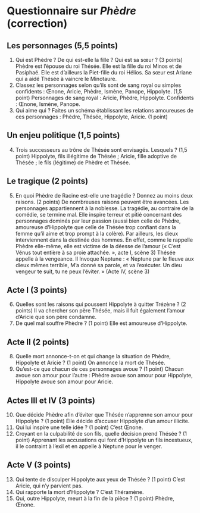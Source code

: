 # Questionnaire sur *Phèdre*  (correction)
## Les personnages (5,5 points)
1. Qui est Phèdre ? De qui est-elle la fille ? Qui est sa sœur ? (3 points)
	Phèdre est l’épouse du roi Thésée. Elle est la fille du roi Minos et de Pasiphaé. Elle est d’ailleurs la Piet-fille du roi Hélios. Sa sœur est Ariane qui a aidé Thésée à vaincre le Minotaure.
2. Classez les personnages selon qu’ils sont de sang royal ou simples confidents : Œnone, Aricie, Phèdre, Ismène, Panope, Hippolyte. (1,5 point)
	Personnages de sang royal : Aricie, Phèdre, Hippolyte.
	Confidents : Œnone, Ismène, Panope.
3. Qui aime qui ? Faites un schéma établissant les relations amoureuses de ces personnages : Phèdre, Thésée, Hippolyte, Aricie. (1 point)

## Un enjeu politique (1,5 points)
4. Trois successeurs au trône de Thésée sont envisagés. Lesquels ? (1,5 point)
	Hippolyte, fils illégitime de Thésée ; Aricie, fille adoptive de Thésée ; le fils (légitime) de Phèdre et Thésée.

## Le tragique (2 points)
5. En quoi Phèdre de Racine est-elle une tragédie ? Donnez au moins deux raisons. (2 points)
	De nombreuses raisons peuvent être avancées. Les personnages appartiennent à la noblesse. La tragédie, au contraire de la comédie, se termine mal. Elle inspire terreur et pitié concernant des personnages dominés par leur passion (aussi bien celle de Phèdre, amoureuse d’Hippolyte que celle de Thésée trop confiant dans la femme qu’il aime et trop prompt à la colère).
	Par ailleurs, les dieux interviennent dans la destinée des hommes. En effet, comme le rappelle Phèdre elle-même, elle est victime de la déesse de l’amour (« C’est Vénus tout entière à sa proie attachée. », acte I, scène 3)
	Thésée appelle à la vengeance. Il Invoque Neptune :
	« Neptune par le fleuve aux dieux mêmes terrible,
	M’a donné sa parole, et va l’exécuter.
	Un dieu vengeur te suit, tu ne peux l’éviter. » (Acte IV, scène 3)

## Acte I (3 points)
6. Quelles sont les raisons qui poussent Hippolyte à quitter Trézène ? (2 points)
	Il va chercher son père Thésée, mais il fuit également l’amour d’Aricie que son père condamne.
7. De quel mal souffre Phèdre ? (1 point)
	Elle est amoureuse d’Hippolyte.

## Acte II (2 points)
8. Quelle mort annonce-t-on et qui change la situation de Phèdre, Hippolyte et Aricie ? (1 point)
	On annonce la mort de Thésée.
9. Qu’est-ce que chacun de ces personnages avoue ? (1 point)
	Chacun avoue son amour pour l’autre : Phèdre avoue son amour pour Hippolyte, Hippolyte avoue son amour pour Aricie. 

## Actes III et IV (3 points)
10. Que décide Phèdre afin d’éviter que Thésée n’apprenne son amour pour Hippolyte ? (1 point)
	Elle décide d’accuser Hippolyte d’un amour illicite.
11. Qui lui inspire une telle idée ? (1 point)
	C’est Œnone.
12. Croyant en la culpabilité de son fils, quelle décision prend Thésée ? (1 point)
	Apprenant les accusations qui font d’Hippolyte un fils incestueux, il le contraint à l’exil et en appelle à Neptune pour le venger.

## Acte V (3 points)
13. Qui tente de disculper Hippolyte aux yeux de Thésée ? (1 point)
	C’est Aricie, qui n’y parvient pas.
14. Qui rapporte la mort d’Hippolyte ?
	C’est Théramène.
15. Qui, outre Hippolyte, meurt à la fin de la pièce ? (1 point)
	Phèdre, Œnone.